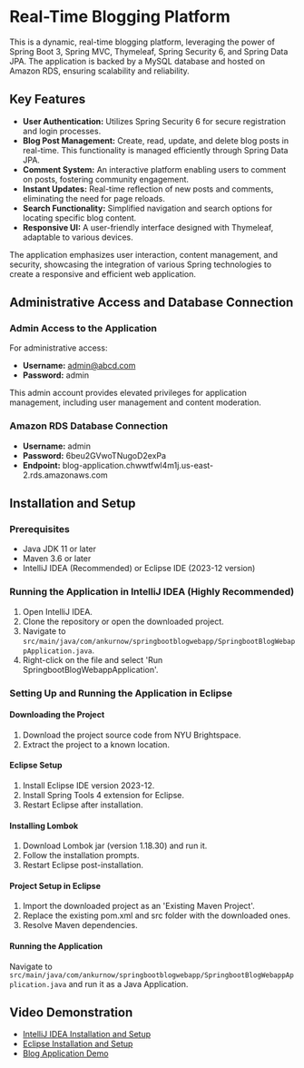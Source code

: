  # Real-Time Blogging Platform

This is a dynamic, real-time blogging platform, leveraging the power of Spring Boot 3, Spring MVC, Thymeleaf, Spring Security 6, and Spring Data JPA. The application is backed by a MySQL database and hosted on Amazon RDS, ensuring scalability and reliability.

## Key Features

- **User Authentication:** Utilizes Spring Security 6 for secure registration and login processes.
- **Blog Post Management:** Create, read, update, and delete blog posts in real-time. This functionality is managed efficiently through Spring Data JPA.
- **Comment System:** An interactive platform enabling users to comment on posts, fostering community engagement.
- **Instant Updates:** Real-time reflection of new posts and comments, eliminating the need for page reloads.
- **Search Functionality:** Simplified navigation and search options for locating specific blog content.
- **Responsive UI:** A user-friendly interface designed with Thymeleaf, adaptable to various devices.

The application emphasizes user interaction, content management, and security, showcasing the integration of various Spring technologies to create a responsive and efficient web application.

## Administrative Access and Database Connection

### Admin Access to the Application

For administrative access:

- **Username:** admin@abcd.com
- **Password:** admin

This admin account provides elevated privileges for application management, including user management and content moderation.

### Amazon RDS Database Connection

- **Username:** admin
- **Password:** 6beu2GVwoTNugoD2exPa
- **Endpoint:** blog-application.chwwtfwl4m1j.us-east-2.rds.amazonaws.com

## Installation and Setup

### Prerequisites

- Java JDK 11 or later
- Maven 3.6 or later
- IntelliJ IDEA (Recommended) or Eclipse IDE (2023-12 version)

### Running the Application in IntelliJ IDEA (Highly Recommended)

1. Open IntelliJ IDEA.
2. Clone the repository or open the downloaded project.
3. Navigate to `src/main/java/com/ankurnow/springbootblogwebapp/SpringbootBlogWebappApplication.java`.
4. Right-click on the file and select 'Run SpringbootBlogWebappApplication'.

### Setting Up and Running the Application in Eclipse

#### Downloading the Project

1. Download the project source code from NYU Brightspace.
2. Extract the project to a known location.

#### Eclipse Setup

1. Install Eclipse IDE version 2023-12.
2. Install Spring Tools 4 extension for Eclipse.
3. Restart Eclipse after installation.

#### Installing Lombok

1. Download Lombok jar (version 1.18.30) and run it.
2. Follow the installation prompts.
3. Restart Eclipse post-installation.

#### Project Setup in Eclipse

1. Import the downloaded project as an 'Existing Maven Project'.
2. Replace the existing pom.xml and src folder with the downloaded ones.
3. Resolve Maven dependencies.

#### Running the Application

Navigate to `src/main/java/com/ankurnow/springbootblogwebapp/SpringbootBlogWebappApplication.java` and run it as a Java Application.

## Video Demonstration

- [IntelliJ IDEA Installation and Setup](https://www.dropbox.com/scl/fi/a1tm29spbd31hggj4qux4/Video-demo.mov?rlkey=gjkds8qza7sm9g3ggxkn05uz7&dl=0)
- [Eclipse Installation and Setup](https://www.dropbox.com/scl/fi/a1tm29spbd31hggj4qux4/Video-demo.mov?rlkey=gjkds8qza7sm9g3ggxkn05uz7&dl=0)
- [Blog Application Demo](https://www.dropbox.com/scl/fi/a1tm29spbd31hggj4qux4/Video-demo.mov?rlkey=gjkds8qza7sm9g3ggxkn05uz7&dl=0)

